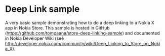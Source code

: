 Deep Link sample
================

A very basic sample demonstrating how to do a deep linking to a Nokia X app in
Nokia Store. This sample is hosted in GitHub
(https://github.com/tompaana/store-deep-linking-sample) and documented in
Nokia Developer Wiki (see
http://developer.nokia.com/community/wiki/Deep_Linking_to_Store_on_Nokia_X).
